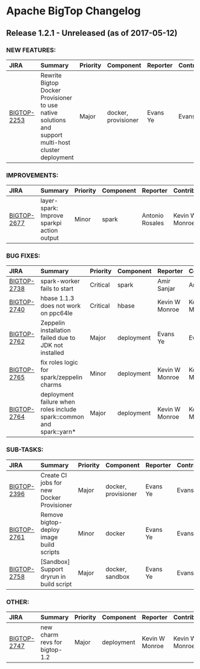 
<!---
# Licensed to the Apache Software Foundation (ASF) under one
# or more contributor license agreements.  See the NOTICE file
# distributed with this work for additional information
# regarding copyright ownership.  The ASF licenses this file
# to you under the Apache License, Version 2.0 (the
# "License"); you may not use this file except in compliance
# with the License.  You may obtain a copy of the License at
#
#     http://www.apache.org/licenses/LICENSE-2.0
#
# Unless required by applicable law or agreed to in writing, software
# distributed under the License is distributed on an "AS IS" BASIS,
# WITHOUT WARRANTIES OR CONDITIONS OF ANY KIND, either express or implied.
# See the License for the specific language governing permissions and
# limitations under the License.
-->
# Apache BigTop Changelog

## Release 1.2.1 - Unreleased (as of 2017-05-12)



### NEW FEATURES:

| JIRA | Summary | Priority | Component | Reporter | Contributor |
|:---- |:---- | :--- |:---- |:---- |:---- |
| [BIGTOP-2253](https://issues.apache.org/jira/browse/BIGTOP-2253) | Rewrite Bigtop Docker Provisioner to use native solutions and support multi-host cluster deployment |  Major | docker, provisioner | Evans Ye | Evans Ye |


### IMPROVEMENTS:

| JIRA | Summary | Priority | Component | Reporter | Contributor |
|:---- |:---- | :--- |:---- |:---- |:---- |
| [BIGTOP-2677](https://issues.apache.org/jira/browse/BIGTOP-2677) | layer-spark: Improve sparkpi action output |  Minor | spark | Antonio Rosales | Kevin W Monroe |


### BUG FIXES:

| JIRA | Summary | Priority | Component | Reporter | Contributor |
|:---- |:---- | :--- |:---- |:---- |:---- |
| [BIGTOP-2738](https://issues.apache.org/jira/browse/BIGTOP-2738) | spark-worker fails to start |  Critical | spark | Amir Sanjar | Amir Sanjar |
| [BIGTOP-2740](https://issues.apache.org/jira/browse/BIGTOP-2740) | hbase 1.1.3 does not work on ppc64le |  Critical | hbase | Kevin W Monroe | Kevin W Monroe |
| [BIGTOP-2762](https://issues.apache.org/jira/browse/BIGTOP-2762) | Zeppelin installation failed due to JDK not installed |  Major | deployment | Evans Ye | Evans Ye |
| [BIGTOP-2765](https://issues.apache.org/jira/browse/BIGTOP-2765) | fix roles logic for spark/zeppelin charms |  Minor | deployment | Kevin W Monroe | Kevin W Monroe |
| [BIGTOP-2764](https://issues.apache.org/jira/browse/BIGTOP-2764) | deployment failure when roles include spark::common and spark::yarn\* |  Major | deployment | Kevin W Monroe | Kevin W Monroe |


### SUB-TASKS:

| JIRA | Summary | Priority | Component | Reporter | Contributor |
|:---- |:---- | :--- |:---- |:---- |:---- |
| [BIGTOP-2396](https://issues.apache.org/jira/browse/BIGTOP-2396) | Create CI jobs for new Docker Provisioner |  Major | docker, provisioner | Evans Ye | Evans Ye |
| [BIGTOP-2761](https://issues.apache.org/jira/browse/BIGTOP-2761) | Remove bigtop-deploy image build scripts |  Minor | docker | Evans Ye | Evans Ye |
| [BIGTOP-2758](https://issues.apache.org/jira/browse/BIGTOP-2758) | [Sandbox] Support dryrun in build script |  Major | docker, sandbox | Evans Ye | Evans Ye |


### OTHER:

| JIRA | Summary | Priority | Component | Reporter | Contributor |
|:---- |:---- | :--- |:---- |:---- |:---- |
| [BIGTOP-2747](https://issues.apache.org/jira/browse/BIGTOP-2747) | new charm revs for bigtop-1.2 |  Major | deployment | Kevin W Monroe | Kevin W Monroe |


